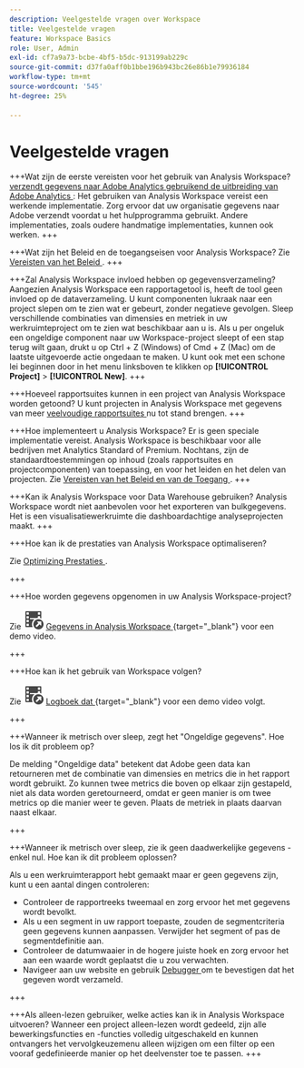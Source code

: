 ```yaml
---
description: Veelgestelde vragen over Workspace
title: Veelgestelde vragen
feature: Workspace Basics
role: User, Admin
exl-id: cf7a9a73-bcbe-4bf5-b5dc-913199ab229c
source-git-commit: d37fa0aff0b1bbe196b943bc26e86b1e79936184
workflow-type: tm+mt
source-wordcount: '545'
ht-degree: 25%

---
```


# Veelgestelde vragen

+++Wat zijn de eerste vereisten voor het gebruik van Analysis Workspace?
[ verzendt gegevens naar Adobe Analytics gebruikend de uitbreiding van Adobe Analytics ](/help/implement/launch/validate-publish-prod.md): Het gebruiken van Analysis Workspace vereist een werkende implementatie. Zorg ervoor dat uw organisatie gegevens naar Adobe verzendt voordat u het hulpprogramma gebruikt. Andere implementaties, zoals oudere handmatige implementaties, kunnen ook werken.
+++

+++Wat zijn het Beleid en de toegangseisen voor Analysis Workspace?
Zie [ Vereisten van het Beleid ](/help/analyze/analysis-workspace/workspace-faq/frequently-asked-questions-analysis-workspace.md).
+++

+++Zal Analysis Workspace invloed hebben op gegevensverzameling?
Aangezien Analysis Workspace een rapportagetool is, heeft de tool geen invloed op de dataverzameling. U kunt componenten lukraak naar een project slepen om te zien wat er gebeurt, zonder negatieve gevolgen. Sleep verschillende combinaties van dimensies en metriek in uw werkruimteproject om te zien wat beschikbaar aan u is. Als u per ongeluk een ongeldige component naar uw Workspace-project sleept of een stap terug wilt gaan, drukt u op Ctrl + Z (Windows) of Cmd + Z (Mac) om de laatste uitgevoerde actie ongedaan te maken. U kunt ook met een schone lei beginnen door in het menu linksboven te klikken op **[!UICONTROL Project]** > **[!UICONTROL New]**.
+++

+++Hoeveel rapportsuites kunnen in een project van Analysis Workspace worden getoond?
U kunt projecten in Analysis Workspace met gegevens van meer [ veelvoudige rapportsuites ](https://experienceleague.adobe.com/docs/analytics/analyze/analysis-workspace/build-workspace-project/multiple-report-suites.html) nu tot stand brengen.
+++

+++Hoe implementeert u Analysis Workspace?
Er is geen speciale implementatie vereist. Analysis Workspace is beschikbaar voor alle bedrijven met Analytics Standard of Premium. Nochtans, zijn de standaardtoestemmingen op inhoud (zoals rapportsuites en projectcomponenten) van toepassing, en voor het leiden en het delen van projecten. Zie [ Vereisten van het Beleid en van de Toegang ](/help/analyze/analysis-workspace/workspace-faq/frequently-asked-questions-analysis-workspace.md).
+++

+++Kan ik Analysis Workspace voor Data Warehouse gebruiken?
Analysis Workspace wordt niet aanbevolen voor het exporteren van bulkgegevens. Het is een visualisatiewerkruimte die dashboardachtige analyseprojecten maakt.
+++

+++Hoe kan ik de prestaties van Analysis Workspace optimaliseren?

Zie [ Optimizing Prestaties ](/help/analyze/analysis-workspace/workspace-faq/optimizing-performance.md).

+++

+++Hoe worden gegevens opgenomen in uw Analysis Workspace-project?

Zie ![ VideoCheckedOut ](/help/assets/icons/VideoCheckedOut.svg) [ Gegevens in Analysis Workspace ](https://video.tv.adobe.com/v/31072?quality=12&learn=on){target="_blank"} voor een demo video.

+++

+++Hoe kan ik het gebruik van Workspace volgen?

Zie ![ VideoCheckedOut ](/help/assets/icons/VideoCheckedOut.svg) [ Logboek dat ](https://video.tv.adobe.com/v/29768?quality=12&learn=on){target="_blank"} voor een demo video volgt.

+++

+++Wanneer ik metrisch over sleep, zegt het &quot;Ongeldige gegevens&quot;. Hoe los ik dit probleem op?

De melding &quot;Ongeldige data&quot; betekent dat Adobe geen data kan retourneren met de combinatie van dimensies en metrics die in het rapport wordt gebruikt. Zo kunnen twee metrics die boven op elkaar zijn gestapeld, niet als data worden geretourneerd, omdat er geen manier is om twee metrics op die manier weer te geven. Plaats de metriek in plaats daarvan naast elkaar.

+++

+++Wanneer ik metrisch over sleep, zie ik geen daadwerkelijke gegevens - enkel nul. Hoe kan ik dit probleem oplossen?

Als u een werkruimterapport hebt gemaakt maar er geen gegevens zijn, kunt u een aantal dingen controleren:

* Controleer de rapportreeks tweemaal en zorg ervoor het met gegevens wordt bevolkt.
* Als u een segment in uw rapport toepaste, zouden de segmentcriteria geen gegevens kunnen aanpassen. Verwijder het segment of pas de segmentdefinitie aan.
* Controleer de datumwaaier in de hogere juiste hoek en zorg ervoor het aan een waarde wordt geplaatst die u zou verwachten.
* Navigeer aan uw website en gebruik [ Debugger ](https://experienceleague.adobe.com/docs/debugger/using/experience-cloud-debugger.html) om te bevestigen dat het gegeven wordt verzameld.


+++

+++Als alleen-lezen gebruiker, welke acties kan ik in Analysis Workspace uitvoeren?
Wanneer een project alleen-lezen wordt gedeeld, zijn alle bewerkingsfuncties en -functies volledig uitgeschakeld en kunnen ontvangers het vervolgkeuzemenu alleen wijzigen om een filter op een vooraf gedefinieerde manier op het deelvenster toe te passen.
+++
